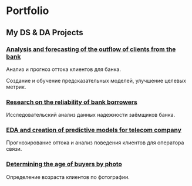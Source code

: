 # Portfolio

## My DS & DA Projects

### [Analysis and forecasting of the outflow of clients from the bank](Analysis_and_forecasting_of_the_outflow_of_clients_from_the_bank)

Анализ и прогноз оттока клиентов для банка.

Создание и обучение предсказательных моделей, улучшение целевых метрик.

### [Research on the reliability of bank borrowers](Research_on_the_reliability_of_bank_borrowers)

Исследовательский анализ данных надежности заёмщиков банка.

### [EDA and creation of predictive models for telecom company](EDA_and_creation_of_predictive_models_for_telecom_company)

Прогнозирование оттока и анализ поведения клиентов для оператора связи.

### [Determining the age of buyers by photo](Determining_the_age_of_buyers_by_photo)

Определение возраста клиентов по фотографии.
